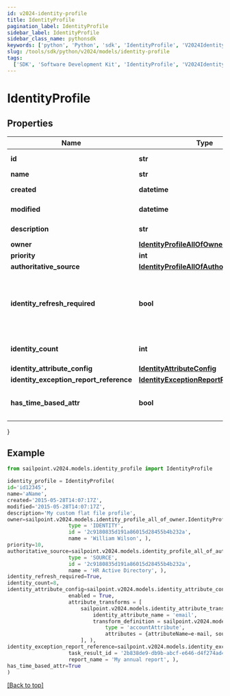 ```yaml
---
id: v2024-identity-profile
title: IdentityProfile
pagination_label: IdentityProfile
sidebar_label: IdentityProfile
sidebar_class_name: pythonsdk
keywords: ['python', 'Python', 'sdk', 'IdentityProfile', 'V2024IdentityProfile']
slug: /tools/sdk/python/v2024/models/identity-profile
tags:
  ['SDK', 'Software Development Kit', 'IdentityProfile', 'V2024IdentityProfile']
---
```


# IdentityProfile

## Properties

| Name | Type | Description | Notes |
| --- | --- | --- | --- |
| **id** | **str** | System-generated unique ID of the Object | [optional] [readonly] |
| **name** | **str** | Name of the Object | [required] |
| **created** | **datetime** | Creation date of the Object | [optional] [readonly] |
| **modified** | **datetime** | Last modification date of the Object | [optional] [readonly] |
| **description** | **str** | Identity profile's description. | [optional] |
| **owner** | [**IdentityProfileAllOfOwner**](identity-profile-all-of-owner) |  | [optional] |
| **priority** | **int** | Identity profile's priority. | [optional] |
| **authoritative_source** | [**IdentityProfileAllOfAuthoritativeSource**](identity-profile-all-of-authoritative-source) |  | [required] |
| **identity_refresh_required** | **bool** | Set this value to 'True' if an identity refresh is necessary. You would typically want to trigger an identity refresh when a change has been made on the source. | [optional] [default to False] |
| **identity_count** | **int** | Number of identities belonging to the identity profile. | [optional] |
| **identity_attribute_config** | [**IdentityAttributeConfig**](identity-attribute-config) |  | [optional] |
| **identity_exception_report_reference** | [**IdentityExceptionReportReference**](identity-exception-report-reference) |  | [optional] |
| **has_time_based_attr** | **bool** | Indicates the value of `requiresPeriodicRefresh` attribute for the identity profile. | [optional] [default to False] |

}

## Example

```python
from sailpoint.v2024.models.identity_profile import IdentityProfile

identity_profile = IdentityProfile(
id='id12345',
name='aName',
created='2015-05-28T14:07:17Z',
modified='2015-05-28T14:07:17Z',
description='My custom flat file profile',
owner=sailpoint.v2024.models.identity_profile_all_of_owner.IdentityProfile_allOf_owner(
                    type = 'IDENTITY',
                    id = '2c9180835d191a86015d28455b4b232a',
                    name = 'William Wilson', ),
priority=10,
authoritative_source=sailpoint.v2024.models.identity_profile_all_of_authoritative_source.IdentityProfile_allOf_authoritativeSource(
                    type = 'SOURCE',
                    id = '2c9180835d191a86015d28455b4b232a',
                    name = 'HR Active Directory', ),
identity_refresh_required=True,
identity_count=8,
identity_attribute_config=sailpoint.v2024.models.identity_attribute_config.IdentityAttributeConfig(
                    enabled = True,
                    attribute_transforms = [
                        sailpoint.v2024.models.identity_attribute_transform.IdentityAttributeTransform(
                            identity_attribute_name = 'email',
                            transform_definition = sailpoint.v2024.models.transform_definition.TransformDefinition(
                                type = 'accountAttribute',
                                attributes = {attributeName=e-mail, sourceName=MySource, sourceId=2c9180877a826e68017a8c0b03da1a53}, ), )
                        ], ),
identity_exception_report_reference=sailpoint.v2024.models.identity_exception_report_reference.IdentityExceptionReportReference(
                    task_result_id = '2b838de9-db9b-abcf-e646-d4f274ad4238',
                    report_name = 'My annual report', ),
has_time_based_attr=True
)

```

[[Back to top]](#)
